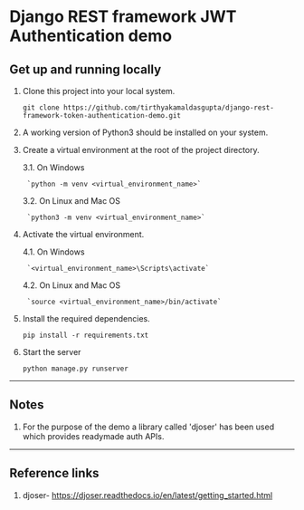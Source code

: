 # Django REST framework JWT Authentication demo

## Get up and running locally

1. Clone this project into your local system.
    
    `git clone https://github.com/tirthyakamaldasgupta/django-rest-framework-token-authentication-demo.git`

2. A working version of Python3 should be installed on your system.

3. Create a virtual environment at the root of the project directory.

    3.1. On Windows

        `python -m venv <virtual_environment_name>`

    3.2. On Linux and Mac OS

        `python3 -m venv <virtual_environment_name>`


3. Activate the virtual environment.

    4.1. On Windows

        `<virtual_environment_name>\Scripts\activate`

    4.2. On Linux and Mac OS

        `source <virtual_environment_name>/bin/activate`

4. Install the required dependencies.

    `pip install -r requirements.txt`

5. Start the server

    `python manage.py runserver`

---

## Notes

1. For the purpose of the demo a library called 'djoser' has been used which provides readymade auth APIs.

---

## Reference links

1. djoser- https://djoser.readthedocs.io/en/latest/getting_started.html